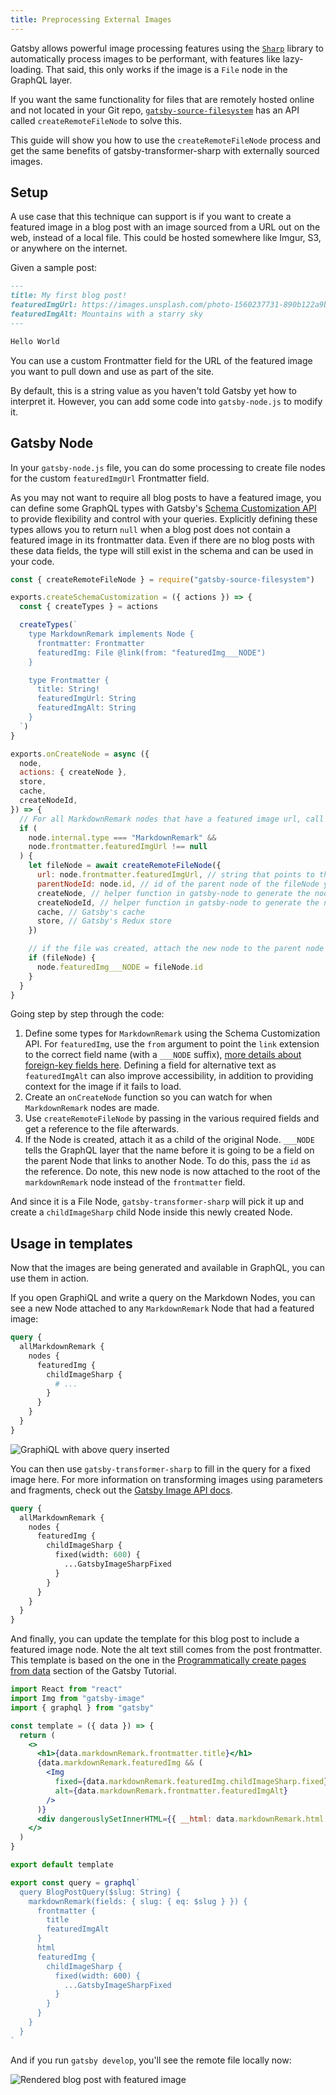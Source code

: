 ```yaml
---
title: Preprocessing External Images
---
```


Gatsby allows powerful image processing features using the [`Sharp`](https://github.com/lovell/sharp/) library to automatically process images to be performant, with features like lazy-loading. That said, this only works if the image is a `File` node in the GraphQL layer.

If you want the same functionality for files that are remotely hosted online and not located in your Git repo, [`gatsby-source-filesystem`](/plugins/gatsby-source-filesystem/) has an API called `createRemoteFileNode` to solve this.

This guide will show you how to use the `createRemoteFileNode` process and get the same benefits of gatsby-transformer-sharp with externally sourced images.

## Setup

A use case that this technique can support is if you want to create a featured image in a blog post with an image sourced from a URL out on the web, instead of a local file. This could be hosted somewhere like Imgur, S3, or anywhere on the internet.

Given a sample post:

```markdown
---
title: My first blog post!
featuredImgUrl: https://images.unsplash.com/photo-1560237731-890b122a9b6c
featuredImgAlt: Mountains with a starry sky
---

Hello World
```

You can use a custom Frontmatter field for the URL of the featured image you want to pull down and use as part of the site.

By default, this is a string value as you haven't told Gatsby yet how to interpret it. However, you can add some code into `gatsby-node.js` to modify it.

## Gatsby Node

In your `gatsby-node.js` file, you can do some processing to create file nodes for the custom `featuredImgUrl` Frontmatter field.

As you may not want to require all blog posts to have a featured image, you can define some GraphQL types with Gatsby's [Schema Customization API](/docs/reference/graphql-data-layer/schema-customization/) to provide flexibility and control with your queries. Explicitly defining these types allows you to return `null` when a blog post does not contain a featured image in its frontmatter data. Even if there are no blog posts with these data fields, the type will still exist in the schema and can be used in your code.

```js:title=gatsby-node.js
const { createRemoteFileNode } = require("gatsby-source-filesystem")

exports.createSchemaCustomization = ({ actions }) => {
  const { createTypes } = actions

  createTypes(`
    type MarkdownRemark implements Node {
      frontmatter: Frontmatter
      featuredImg: File @link(from: "featuredImg___NODE")
    }

    type Frontmatter {
      title: String!
      featuredImgUrl: String
      featuredImgAlt: String
    }
  `)
}

exports.onCreateNode = async ({
  node,
  actions: { createNode },
  store,
  cache,
  createNodeId,
}) => {
  // For all MarkdownRemark nodes that have a featured image url, call createRemoteFileNode
  if (
    node.internal.type === "MarkdownRemark" &&
    node.frontmatter.featuredImgUrl !== null
  ) {
    let fileNode = await createRemoteFileNode({
      url: node.frontmatter.featuredImgUrl, // string that points to the URL of the image
      parentNodeId: node.id, // id of the parent node of the fileNode you are going to create
      createNode, // helper function in gatsby-node to generate the node
      createNodeId, // helper function in gatsby-node to generate the node id
      cache, // Gatsby's cache
      store, // Gatsby's Redux store
    })

    // if the file was created, attach the new node to the parent node
    if (fileNode) {
      node.featuredImg___NODE = fileNode.id
    }
  }
}
```

Going step by step through the code:

1. Define some types for `MarkdownRemark` using the Schema Customization API. For `featuredImg`, use the `from` argument to point the `link` extension to the correct field name (with a `___NODE` suffix), [more details about foreign-key fields here](/docs/reference/graphql-data-layer/schema-customization/#foreign-key-fields). Defining a field for alternative text as `featuredImgAlt` can also improve accessibility, in addition to providing context for the image if it fails to load.
2. Create an `onCreateNode` function so you can watch for when `MarkdownRemark` nodes are made.
3. Use `createRemoteFileNode` by passing in the various required fields and get a reference to the file afterwards.
4. If the Node is created, attach it as a child of the original Node. `___NODE` tells the GraphQL layer that the name before it is going to be a field on the parent Node that links to another Node. To do this, pass the `id` as the reference. Do note, this new node is now attached to the root of the `markdownRemark` node instead of the `frontmatter` field.

And since it is a File Node, `gatsby-transformer-sharp` will pick it up and create a `childImageSharp` child Node inside this newly created Node.

## Usage in templates

Now that the images are being generated and available in GraphQL, you can use them in action.

If you open GraphiQL and write a query on the Markdown Nodes, you can see a new Node attached to any `MarkdownRemark` Node that had a featured image:

```graphql
query {
  allMarkdownRemark {
    nodes {
      featuredImg {
        childImageSharp {
          # ...
        }
      }
    }
  }
}
```

![GraphiQL with above query inserted](../../images/remote-file-node-graphiql-preview.png)

You can then use `gatsby-transformer-sharp` to fill in the query for a fixed image here. For more information on transforming images using parameters and fragments, check out the [Gatsby Image API docs](/docs/reference/built-in-components/gatsby-image/).

```graphql
query {
  allMarkdownRemark {
    nodes {
      featuredImg {
        childImageSharp {
          fixed(width: 600) {
            ...GatsbyImageSharpFixed
          }
        }
      }
    }
  }
}
```

And finally, you can update the template for this blog post to include a featured image node. Note the alt text still comes from the post frontmatter. This template is based on the one in the [Programmatically create pages from data](/docs/tutorial/part-seven/) section of the Gatsby Tutorial.

```jsx
import React from "react"
import Img from "gatsby-image"
import { graphql } from "gatsby"

const template = ({ data }) => {
  return (
    <>
      <h1>{data.markdownRemark.frontmatter.title}</h1>
      {data.markdownRemark.featuredImg && (
        <Img
          fixed={data.markdownRemark.featuredImg.childImageSharp.fixed}
          alt={data.markdownRemark.frontmatter.featuredImgAlt}
        />
      )}
      <div dangerouslySetInnerHTML={{ __html: data.markdownRemark.html }} />
    </>
  )
}

export default template

export const query = graphql`
  query BlogPostQuery($slug: String) {
    markdownRemark(fields: { slug: { eq: $slug } }) {
      frontmatter {
        title
        featuredImgAlt
      }
      html
      featuredImg {
        childImageSharp {
          fixed(width: 600) {
            ...GatsbyImageSharpFixed
          }
        }
      }
    }
  }
`
```

And if you run `gatsby develop`, you'll see the remote file locally now:

![Rendered blog post with featured image](../../images/remote-file-node-blogpost.png)
